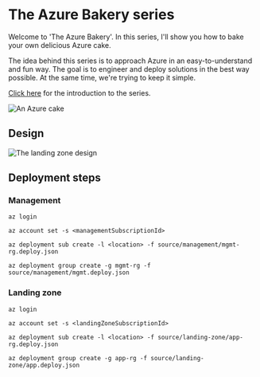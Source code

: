 # The Azure Bakery series

Welcome to 'The Azure Bakery'. In this series, I'll show you how to bake your own delicious Azure cake.

The idea behind this series is to approach Azure in an easy-to-understand and fun way. The goal is to engineer and deploy solutions in the best way possible. At the same time, we're trying to keep it simple.

[Click here](https://itnext.io/the-azure-bakery-series-introduction-277be6b7cdd3?source=friends_link&sk=5a0f506c63bd47be964728d462ace005 "The Azure Bakery series: Introduction") for the introduction to the series.

![An Azure cake](https://github.com/smorenburg/the-azure-bakery-series/blob/main/images/the-azure-bakery-series-cake.png?raw=true)

## Design

![The landing zone design](https://github.com/smorenburg/the-azure-bakery-series/blob/main/images/the-azure-bakery-series-landing-zone-design.png?raw=true)

## Deployment steps

### Management

`az login`

`az account set -s <managementSubscriptionId>`

`az deployment sub create -l <location> -f source/management/mgmt-rg.deploy.json`

`az deployment group create -g mgmt-rg -f source/management/mgmt.deploy.json`

### Landing zone

`az login`

`az account set -s <landingZoneSubscriptionId>`

`az deployment sub create -l <location> -f source/landing-zone/app-rg.deploy.json`

`az deployment group create -g app-rg -f source/landing-zone/app.deploy.json`
